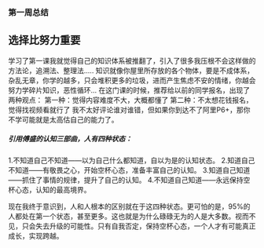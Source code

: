 ### 第一周总结

## 选择比努力重要

学习了第一课我就觉得自己的知识体系被推翻了，引入了很多我压根不会这样做的方法论，追溯法、整理法.....
知识就像你屋里所存放的各个物体，要是不成体系，杂乱无章，你学的越多，只会堆积更多的垃圾，进而产生焦虑不安的情绪，你越会努力学碎片知识，恶性循环...
在这门课的时候，推荐给以前的同学报名，出现了两种观点：
第一种：觉得内容难度不大，大概都懂了
第二种：不太想花钱报名，觉得找视频看就行了
我不太好评论谁对谁错，但如果你到达不了阿里P6+，那你不学可能就是太高估自己的能力了。

##### 引用傅盛的认知三部曲，人有四种状态：

1.不知道自己不知道——以为自己什么都知道，自以为是的认知状态。
2.知道自己不知道——有敬畏之心，开始空杯心态，准备丰富自己的认知。
3.知道自己知道——抓住了事情的规律，提升了自己的认知。
4.不知道自己知道——永远保持空杯心态，认知的最高境界。

现在我终于意识到，人和人根本的区别就在于这四种状态。更可怕的是，95%的人都处在第一个状态，甚至更多。这也就是为什么碌碌无为的人是大多数。视而不见，只会失去升级的可能性。只有自我否定，保持空杯心态，一个人才有可能真正成长，实现跨越。